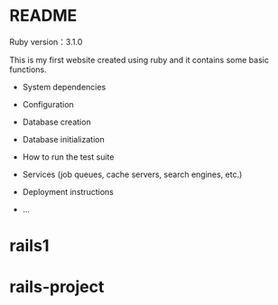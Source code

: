 # README

Ruby version：3.1.0

This is my first website created using ruby and it contains some basic functions.

* System dependencies

* Configuration

* Database creation

* Database initialization

* How to run the test suite

* Services (job queues, cache servers, search engines, etc.)

* Deployment instructions

* ...
# rails1
# rails-project
